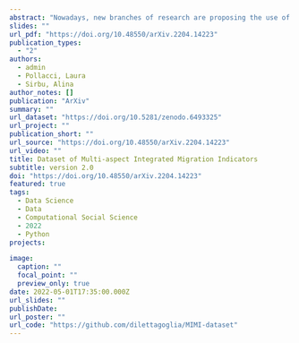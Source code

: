 ```yaml
---
abstract: "Nowadays, new branches of research are proposing the use of non-traditional data sources for the study of migration trends in order to find an original methodology to answer open questions about the human mobility framework. In this context we presents the Multi-aspect Integrated Migration Indicators (MIMI) dataset, an new dataset of migration drivers, resulting from the process of acquisition, transformation and merge of both official data about international flows and stocks and original indicators not typically used in migration studies, such as online social networks. This work describes the process of gathering, embedding and merging traditional and novel features, resulting in this new multidisciplinary dataset that we believe could significantly contribute to nowcast to forecast both present and future bilateral migration trends."
slides: ""
url_pdf: "https://doi.org/10.48550/arXiv.2204.14223"
publication_types:
  - "2"
authors:
  - admin
  - Pollacci, Laura
  - Sirbu, Alina
author_notes: []
publication: "ArXiv"
summary: ""
url_dataset: "https://doi.org/10.5281/zenodo.6493325"
url_project: ""
publication_short: ""
url_source: "https://doi.org/10.48550/arXiv.2204.14223"
url_video: ""
title: Dataset of Multi-aspect Integrated Migration Indicators
subtitle: version 2.0
doi: "https://doi.org/10.48550/arXiv.2204.14223"
featured: true
tags:
  - Data Science
  - Data
  - Computational Social Science
  - 2022
  - Python
projects:

image:
  caption: ""
  focal_point: ""
  preview_only: true
date: 2022-05-01T17:35:00.000Z
url_slides: ""
publishDate: 
url_poster: ""
url_code: "https://github.com/dilettagoglia/MIMI-dataset"
---
```


